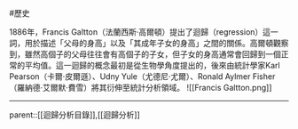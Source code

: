 #歷史

1886年，Francis Galtton（法蘭西斯·高爾頓）提出了迴歸（regression）這一詞，用於描述「父母的身高」以及「其成年子女的身高」之間的關係。高爾頓觀察到，雖然高個子的父母往往會有高個子的子女，但子女的身高通常會回歸到一個正常的平均值。這一迴歸的概念最初是從生物學角度提出的，後來由統計學家Karl Pearson（卡爾·皮爾遜）、Udny Yule（尤德尼·尤爾）、Ronald Aylmer Fisher（羅納德·艾爾默·費雪）將其衍伸至統計分析領域。
![[Francis Galtton.png]]
- - -
parent::[[迴歸分析目錄]],[[迴歸分析]]